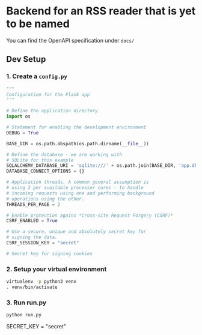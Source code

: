 # Backend for an RSS reader that is yet to be named

You can find the OpenAPI specification under `docs/`

## Dev Setup

### 1. Create a `config.py`

```python
"""
Configuration for the Flask app
"""

# Define the application directory
import os

# Statement for enabling the development environment
DEBUG = True

BASE_DIR = os.path.abspath(os.path.dirname(__file__))

# Define the database - we are working with
# SQLite for this example
SQLALCHEMY_DATABASE_URI = 'sqlite:///' + os.path.join(BASE_DIR, 'app.db')
DATABASE_CONNECT_OPTIONS = {}

# Application threads. A common general assumption is
# using 2 per available processor cores - to handle
# incoming requests using one and performing background
# operations using the other.
THREADS_PER_PAGE = 2

# Enable protection agains *Cross-site Request Forgery (CSRF)*
CSRF_ENABLED = True

# Use a secure, unique and absolutely secret key for
# signing the data.
CSRF_SESSION_KEY = "secret"

# Secret key for signing cookies
```

### 2. Setup your virtual environment

```bash
virtualenv -p python3 venv
. venv/bin/activate
```

### 3. Run run.py

```bash
python run.py
```
SECRET_KEY = "secret"

